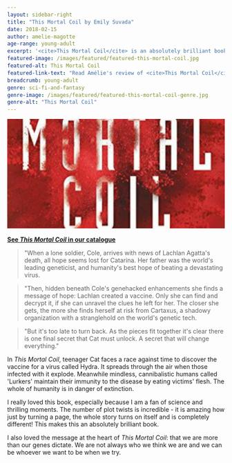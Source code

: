 ```yaml
---
layout: sidebar-right
title: "This Mortal Coil by Emily Suvada"
date: 2018-02-15
author: amelie-magotte
age-range: young-adult
excerpt: '<cite>This Mortal Coil</cite> is an absolutely brilliant book.'
featured-image: /images/featured/featured-this-mortal-coil.jpg
featured-alt: This Mortal Coil
featured-link-text: "Read Amélie's review of <cite>This Mortal Coil</cite>, by Emily Suvada."
breadcrumb: young-adult
genre: sci-fi-and-fantasy
genre-image: /images/featured/featured-this-mortal-coil-genre.jpg
genre-alt: "This Mortal Coil"
---
```


![This Mortal Coil](/images/featured/featured-this-mortal-coil.jpg)

**[See <cite>This Mortal Coil</cite> in our catalogue](https://suffolk.spydus.co.uk/cgi-bin/spydus.exe/ENQ/OPAC/BIBENQ?BRN=2264676)**

> "When a lone soldier, Cole, arrives with news of Lachlan Agatta's death, all hope seems lost for Catarina. Her father was the world's leading geneticist, and humanity's best hope of beating a devastating virus.

> "Then, hidden beneath Cole's genehacked enhancements she finds a message of hope: Lachlan created a vaccine. Only she can find and decrypt it, if she can unravel the clues he left for her. The closer she gets, the more she finds herself at risk from Cartaxus, a shadowy organization with a stranglehold on the world's genetic tech.

> "But it's too late to turn back. As the pieces fit together it's clear there is one final secret that Cat must unlock. A secret that will change everything."

In <cite>This Mortal Coil</cite>, teenager Cat faces a race against time to discover the vaccine for a virus called Hydra. It spreads through the air when those infected with it explode. Meanwhile mindless, cannibalistic humans called 'Lurkers' maintain their immunity to the disease by eating victims' flesh. The whole of humanity is in danger of extinction.

I really loved this book, especially because I am a fan of science and thrilling moments. The number of plot twists is incredible - it is amazing how just by turning a page, the whole story turns on itself and is completely different! This makes this an absolutely brilliant book.

I also loved the message at the heart of <cite>This Mortal Coil</cite>: that we are more than our genes dictate. We are not always who we think we are and we can be whoever we want to be when we try.

